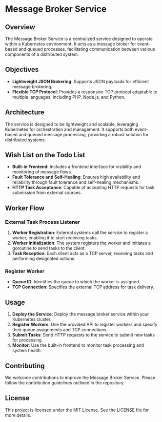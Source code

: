 # Message Broker Service

## Overview

The Message Broker Service is a centralized service designed to operate within a Kubernetes environment. It acts as a message broker for event-based and queued processes, facilitating communication between various components of a distributed system.

## Objectives

- **Lightweight JSON Brokering**: Supports JSON payloads for efficient message brokering.
- **Flexible TCP Protocol**: Provides a responsive TCP protocol adaptable to multiple languages, including PHP, Node.js, and Python.

## Architecture

The service is designed to be lightweight and scalable, leveraging Kubernetes for orchestration and management. It supports both event-based and queued message processing, providing a robust solution for distributed systems.

## Wish List on the Todo List
- **Built-in Frontend**: Includes a frontend interface for visibility and monitoring of message flows.
- **Fault Tolerance and Self-Healing**: Ensures high availability and reliability through fault tolerance and self-healing mechanisms.
- **HTTP Task Acceptance**: Capable of accepting HTTP requests for task submission from external sources.

## Worker Flow

### External Task Process Listener

1. **Worker Registration**: External systems call the service to register a worker, enabling it to start receiving tasks.
2. **Worker Initialization**: The system registers the worker and initiates a goroutine to send tasks to the client.
3. **Task Reception**: Each client acts as a TCP server, receiving tasks and performing designated actions.

### Register Worker

- **Queue ID**: Identifies the queue to which the worker is assigned.
- **TCP Connection**: Specifies the external TCP address for task delivery.

## Usage

1. **Deploy the Service**: Deploy the message broker service within your Kubernetes cluster.
2. **Register Workers**: Use the provided API to register workers and specify their queue assignments and TCP connections.
3. **Submit Tasks**: Send HTTP requests to the service to submit new tasks for processing.
4. **Monitor**: Use the built-in frontend to monitor task processing and system health.

## Contributing

We welcome contributions to improve the Message Broker Service. Please follow the contribution guidelines outlined in the repository.

## License

This project is licensed under the MIT License. See the LICENSE file for more details.